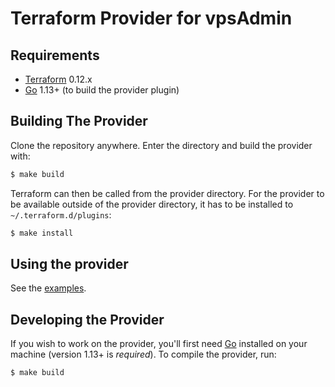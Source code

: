 Terraform Provider for vpsAdmin
===============================

Requirements
------------

- [Terraform](https://www.terraform.io/downloads.html) 0.12.x
- [Go](https://golang.org/doc/install) 1.13+ (to build the provider plugin)

Building The Provider
---------------------

Clone the repository anywhere. Enter the directory and build the provider with:

```sh
$ make build
```

Terraform can then be called from the provider directory. For the provider to
be available outside of the provider directory, it has to be installed
to `~/.terraform.d/plugins`:

```sh
$ make install
```

Using the provider
------------------

See the [examples](./examples).

Developing the Provider
-----------------------

If you wish to work on the provider, you'll first need [Go](http://www.golang.org)
installed on your machine (version 1.13+ is *required*).
To compile the provider, run:

```sh
$ make build
```

